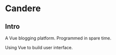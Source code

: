 # Candere
## Intro
A Vue blogging platform. Programmed in spare time.

Using Vue to build user interface.


